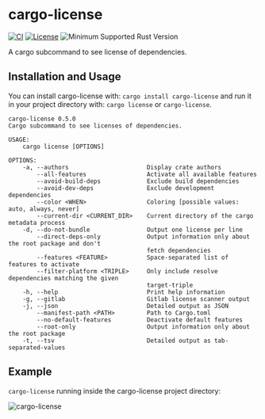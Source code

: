 # cargo-license

[![CI](https://github.com/onur/cargo-license/workflows/CI/badge.svg)](https://github.com/onur/cargo-license/actions?workflow=CI)
[![License](https://img.shields.io/badge/license-MIT-blue.svg)](https://raw.githubusercontent.com/onur/cargo-license/master/LICENSE)
![Minimum Supported Rust Version](https://img.shields.io/badge/rustc-1.34-red)

A cargo subcommand to see license of dependencies.

## Installation and Usage

You can install cargo-license with: `cargo install cargo-license` and
run it in your project directory with: `cargo license` or `cargo-license`.

```
cargo-license 0.5.0
Cargo subcommand to see licenses of dependencies.

USAGE:
    cargo license [OPTIONS]

OPTIONS:
    -a, --authors                      Display crate authors
        --all-features                 Activate all available features
        --avoid-build-deps             Exclude build dependencies
        --avoid-dev-deps               Exclude development dependencies
        --color <WHEN>                 Coloring [possible values: auto, always, never]
        --current-dir <CURRENT_DIR>    Current directory of the cargo metadata process
    -d, --do-not-bundle                Output one license per line
        --direct-deps-only             Output information only about the root package and don't
                                       fetch dependencies
        --features <FEATURE>           Space-separated list of features to activate
        --filter-platform <TRIPLE>     Only include resolve dependencies matching the given
                                       target-triple
    -h, --help                         Print help information
    -g, --gitlab                       Gitlab license scanner output
    -j, --json                         Detailed output as JSON
        --manifest-path <PATH>         Path to Cargo.toml
        --no-default-features          Deactivate default features
        --root-only                    Output information only about the root package
    -t, --tsv                          Detailed output as tab-separated-values
```

## Example

`cargo-license` running inside the cargo-license project directory:

![cargo-license](https://i.imgur.com/9KARkwP.png)
